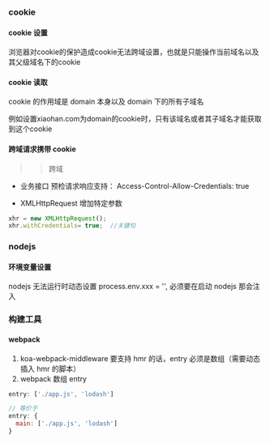 ### cookie

#### cookie 设置
浏览器对cookie的保护造成cookie无法跨域设置，也就是只能操作当前域名以及其父级域名下的cookie



#### cookie 读取
cookie 的作用域是 domain 本身以及 domain 下的所有子域名 

例如设置xiaohan.com为domain的cookie时，只有该域名或者其子域名才能获取到这个cookie



#### 跨域请求携带 cookie
>>跨域

- 业务接口
预检请求响应支持： Access-Control-Allow-Credentials: true

- XMLHttpRequest 增加特定参数

```javascript
xhr = new XMLHttpRequest();
xhr.withCredentials= true;  //关键句
```


### nodejs

#### 环境变量设置
nodejs 无法运行时动态设置 process.env.xxx = '', 必须要在启动 nodejs 那会注入




###  构建工具

#### webpack
1. koa-webpack-middleware  要支持 hmr 的话，entry 必须是数组（需要动态插入 hmr  的脚本）
2. webpack 数组 entry
```javascript
entry: ['./app.js', 'lodash']

// 等价于
entry: {
  main: ['./app.js', 'lodash']
}
```




